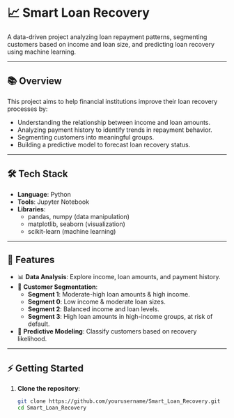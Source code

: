 
# 📈 Smart Loan Recovery

A data-driven project analyzing loan repayment patterns, segmenting customers based on income and loan size, and predicting loan recovery using machine learning.

---

## 📚 Overview

This project aims to help financial institutions improve their loan recovery processes by:
- Understanding the relationship between income and loan amounts.
- Analyzing payment history to identify trends in repayment behavior.
- Segmenting customers into meaningful groups.
- Building a predictive model to forecast loan recovery status.

---

## 🛠️ Tech Stack

- **Language**: Python
- **Tools**: Jupyter Notebook
- **Libraries**:
  - pandas, numpy (data manipulation)
  - matplotlib, seaborn (visualization)
  - scikit-learn (machine learning)

---

## 🚀 Features

- 📊 **Data Analysis**: Explore income, loan amounts, and payment history.
- 👥 **Customer Segmentation**:
  - **Segment 1**: Moderate-high loan amounts & high income.
  - **Segment 0**: Low income & moderate loan sizes.
  - **Segment 2**: Balanced income and loan levels.
  - **Segment 3**: High loan amounts in high-income groups, at risk of default.
- 🤖 **Predictive Modeling**: Classify customers based on recovery likelihood.

---

## ⚡ Getting Started

1. **Clone the repository**:
   ```bash
   git clone https://github.com/yourusername/Smart_Loan_Recovery.git
   cd Smart_Loan_Recovery

